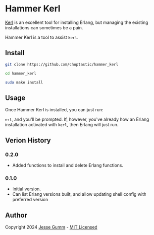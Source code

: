 # Hammer Kerl

[Kerl](https://github.com/kerl/kerl) is an excellent tool for installing
Erlang, but managing the existing installations can sometimes be a pain.

Hammer Kerl is a tool to assist `kerl`.

## Install

```bash
git clone https://github.com/choptastic/hammer_kerl

cd hammer_kerl

sudo make install
```

## Usage

Once Hammer Kerl is installed, you can just run:

`erl`, and you'll be prompted. If, however, you've already how an Erlang
installation activated with `kerl`, then Erlang will just run.

## Verion History

### 0.2.0

* Added functions to install and delete Erlang functions.

### 0.1.0

* Initial version.
* Can list Erlang versions built, and allow updating shell config with
  preferred version

## Author

Copyright 2024 [Jesse Gumm](http://jessegumm.com) - [MIT Licensed](https://github.com/choptastic/hammer_kerl/blob/master/LICENSE.md)
